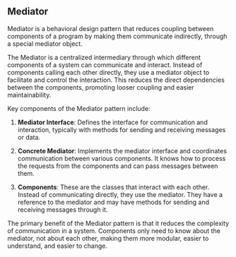 ## Mediator

Mediator is a behavioral design pattern that reduces coupling between components of a program by making them communicate indirectly, through a special mediator object.

The Mediator is a centralized intermediary through which different components of a system can communicate and interact. Instead of components calling each other directly, they use a mediator object to facilitate and control the interaction. This reduces the direct dependencies between the components, promoting looser coupling and easier maintainability.

Key components of the Mediator pattern include:

1. **Mediator Interface**: Defines the interface for communication and interaction, typically with methods for sending and receiving messages or data.

2. **Concrete Mediator**: Implements the mediator interface and coordinates communication between various components. It knows how to process the requests from the components and can pass messages between them.

3. **Components**: These are the classes that interact with each other. Instead of communicating directly, they use the mediator. They have a reference to the mediator and may have methods for sending and receiving messages through it.

The primary benefit of the Mediator pattern is that it reduces the complexity of communication in a system. Components only need to know about the mediator, not about each other, making them more modular, easier to understand, and easier to change.
